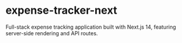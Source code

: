 # expense-tracker-next
Full-stack expense tracking application built with Next.js 14, featuring server-side rendering and API routes.

